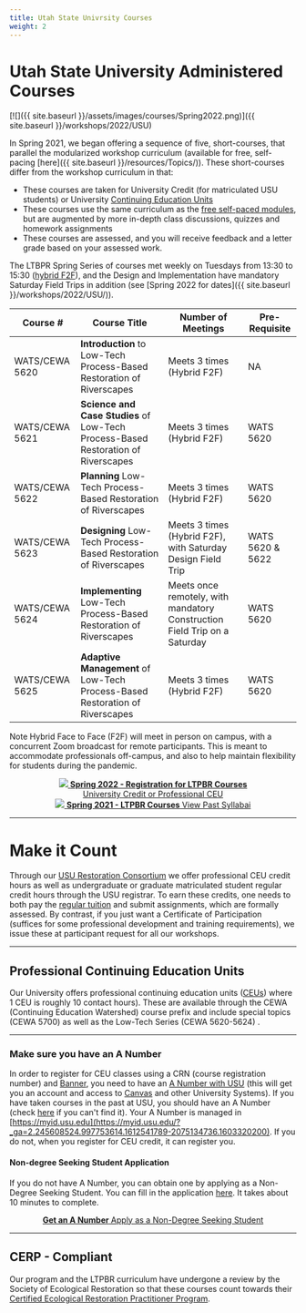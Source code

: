 ```yaml
---
title: Utah State Univrsity Courses
weight: 2
---
```




# Utah State University Administered Courses

[![]({{ site.baseurl }}/assets/images/courses/Spring2022.png)]({{ site.baseurl }}/workshops/2022/USU)

In Spring 2021, we began offering a sequence of five, short-courses, that parallel the modularized workshop curriculum (available for free, self-pacing [here]({{ site.baseurl }}/resources/Topics/)). These short-courses differ from the workshop curriculum in that:
- These courses are taken for University Credit (for matriculated USU students) or University [Continuing Education Units](https://www.usu.edu/ais/ceu/about)
- These courses use the same curriculum as the [free self-paced modules](http://lowtechpbr.restoration.usu.edu/resources/Topics/), but are augmented by more in-depth class discussions, quizzes and homework assignments
- These courses are assessed, and you will receive feedback and a letter grade based on your assessed work.

The  LTBPR Spring Series of courses met weekly on Tuesdays from 13:30 to 15:30  ([hybrid F2F](https://www.usu.edu/ais/scheduling/deliverymethods)), and the Design and Implementation have mandatory Saturday Field Trips in addition (see [Spring 2022 for dates]({{ site.baseurl }}/workshops/2022/USU/)).


| Course # |  Course Title | Number of Meetings     | Pre-Requisite |
|--------------------------------------------------------------------------------------------------------------------------------------------------------------|---|---|---|
| WATS/CEWA 5620 |  **Introduction** to Low-Tech Process-Based Restoration of Riverscapes | Meets 3 times (Hybrid F2F) | NA|
| WATS/CEWA 5621 | **Science and Case Studies** of Low-Tech Process-Based Restoration of Riverscapes | Meets 3 times (Hybrid F2F) |  WATS 5620|
| WATS/CEWA 5622 | **Planning** Low-Tech Process-Based Restoration of Riverscapes | Meets 3 times (Hybrid F2F) |WATS 5620|
| WATS/CEWA 5623 | **Designing** Low-Tech Process-Based Restoration of Riverscapes | Meets 3 times (Hybrid F2F), with Saturday Design Field Trip | WATS 5620 & 5622|
| WATS/CEWA 5624 | **Implementing** Low-Tech Process-Based Restoration of Riverscapes | Meets once remotely, with mandatory Construction Field Trip on a Saturday   |WATS 5620|
| WATS/CEWA 5625 | **Adaptive Management** of Low-Tech Process-Based Restoration of Riverscapes | Meets 3 times (Hybrid F2F)                                   |WATS 5620|

Note Hybrid Face to Face (F2F) will meet in person on campus, with a concurrent Zoom broadcast for remote participants. This is meant to accommodate professionals off-campus, and also to help maintain flexibility for students during the pandemic. 

<div align="center">
<a class=" button hollow" href="{{ site.baseurl }}/workshops/2022/USU/"><img src="{{ site.baseurl }}/assets/images/sponsors/USU.png">  <b> Spring 2022 - Registration for   LTPBR Courses</b><br>  University Credit or Professional CEU  <i class="fa fa-graduation-cap"></i>  </a>
<br>
<a class=" button hollow" href="{{ site.baseurl }}/workshops/2021/USU/"><img src="{{ site.baseurl }}/assets/images/sponsors/USU.png">  <b> Spring 2021 -    LTPBR Courses</b>  View Past Syllabai  <i class="fa fa-graduation-cap"></i>  </a>
</div>

-------------
# Make it Count

Through our [USU Restoration Consortium](http://restoration.usu.edu/) we  offer professional CEU credit hours as well as undergraduate or graduate matriculated student regular credit hours through the USU registrar. To earn these credits, one needs to both pay the [regular tuition](https://www.usu.edu/registrar/registration/payment/) and submit assignments, which are formally assessed. By contrast, if you just want a Certificate of Participation (suffices for some professional development and training requirements), we issue these at participant request for all our workshops.  

-------------
## Professional Continuing Education Units

Our University offers professional continuing education units ([CEUs](https://www.usu.edu/ais/ceu/about)) where 1 CEU is roughly 10 contact hours). These are available through the CEWA (Continuing Education Watershed) course prefix and include special topics (CEWA 5700) as well as the Low-Tech Series (CEWA 5620-5624) .

-------------
### Make sure you have an A Number

In order to register for CEU classes using a CRN (course registration number) and [Banner](https://it.usu.edu/banner/), you need to have an [A Number with USU](https://www.usu.edu/registrar/help/faq/banner/i-cant-find-my-anumber) (this will get you an account and access to [Canvas](http://canvas.usu.edu) and other University Systems). If you have taken courses in the past at USU, you should have an A Number (check [here](https://www.usu.edu/registrar/help/faq/banner/i-cant-find-my-anumber) if you can't find it). Your A Number is managed in [https://myid.usu.edu](https://myid.usu.edu/?_ga=2.245608524.997753614.1612541789-2075134736.1603320200). If you do not, when you register for CEU credit, it can register you.

####  Non-degree Seeking Student Application
If you do not have A Number, you can obtain one by applying as a Non-Degree Seeking Student. You can fill in the application [here](https://www.usu.edu/admissions/apply/). It takes about 10 minutes to complete.
<div align="center">
<a class=" button hollow" href="https://www.usu.edu/admissions/apply/">  <b> Get an A Number</b>  Apply as a Non-Degree Seeking Student<i class="fa fa-graduation-cap"></i>  </a>
</div>

-------------

## CERP - Compliant
Our program and the LTPBR curriculum have undergone a review by the Society of Ecological Restoration so that  these courses count towards their [Certified Ecological Restoration Practitioner Program](https://www.ser.org/page/Certification). 